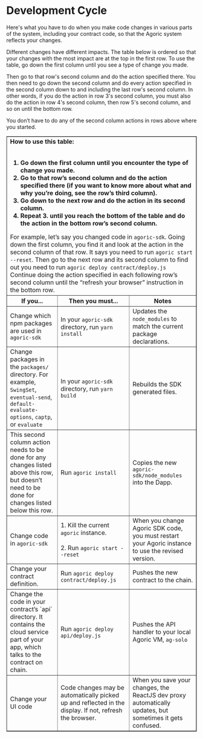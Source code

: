 # Development Cycle 

Here's what you have to do when you make code changes in various parts of the system, including your contract code, so that the Agoric system reflects your changes.

Different changes have different impacts. The table below is ordered so that your changes with the most impact are at the top in the first row. To use the table, go down the first column until you see a type of change you made.

Then go to that row's second column and do the action specified there. You then need to go down the second column and do every action specified in the second column down to and including the last row's second column. In other words, if you do the action in row 3's second column, you must also do the action in row 4's second column, then row 5's second column, and so on until the bottom row.

You don’t have to do any of the second column actions in rows above where you started.

<table border="1">
<tbody>
<tr>
<td colspan="3"><b>How to use this table:<br><br>
<ol><li>Go down the first column until you encounter the type of change you made.</li>
<li>Go to that row’s second column and do the action specified there (if you want to know more about what and why you’re doing, see the row’s third column).</li>
<li>Go down to the next row and do the action in its second column.</li>
<li>Repeat 3. until you reach the bottom of the table and do the action in the bottom row’s second column.</li>
</ol></b>
For example, let’s say you changed code in <code>agoric-sdk</code>. Going down the first column, you find it and look at the action in the second column of that row. It says you need to run <code>agoric start --reset</code>. Then go to the next row and its second column to find out you need to run <code>agoric deploy contract/deploy.js</code> Continue doing the action specified in each following row’s second column until the “refresh your browser” instruction in the bottom row.
</td>
</tr>
<tr>
<th><b>If you...</b></td></th>
<th><b>Then you must...</b></td></th>
<th><b>Notes</b></td></th>
</tr>
<tr>
<td>Change which npm packages are used in <code>agoric-sdk</code></td>
<td> In your <code>agoric-sdk</code> directory, run <code>yarn install</code>
<td> Updates the <code>node_modules</code> to match the current package declarations. </td>
</tr>
<tr>
<td>Change packages in the <code>packages/</code> directory. For example, <code>SwingSet</code>, <code>eventual-send</code>, <code>default-evaluate-options</code>, <code>captp</code>, or <code>evaluate</code></td>
<td>In your <code>agoric-sdk</code> directory, run <code>yarn build</code></td>
<td>Rebuilds the SDK generated files.</td>
</tr>
<tr>
<td>This second column action needs to be done for any changes listed above this row, but doesn’t need to be done for changes listed below this row.</td>
<td>Run <code>agoric install</code></td>
<td>Copies the new <code>agoric-sdk/node_modules</code> into the Dapp.</td>
</tr>
<tr>
    <td>Change code in <code>agoric-sdk</code></td>
  <td>1. Kill the current <code>agoric</code> instance.<br><br>
    2. Run <code>agoric start --reset</code>
  </td>
  <td>When you change Agoric SDK code, you must restart your Agoric instance to use the revised version.</td>
</tr>
<tr>
<td>Change your contract definition.</td>
<td>Run <code>agoric deploy contract/deploy.js</code></td>
<td>Pushes the new contract to the chain.</td>
</tr>
<tr>
<td>Change the code in your contract’s `api` directory. It contains the cloud service part of your app, which talks to the contract on chain.</td>
<td>Run <code>agoric deploy api/deploy.js</code></td>
<td>Pushes the API handler to your local Agoric VM,  <code>ag-solo</code> </td>
</tr>
<tr>
<td>Change your UI code</td>
<td>Code changes may be automatically picked up and reflected in the display. If not, refresh the browser. </td>
<td>When you save your changes, the ReactJS dev proxy automatically updates, but sometimes it gets confused.</td>
</tr>
</tbody>
</table>
